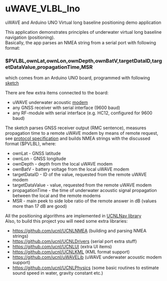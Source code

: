 # uWAVE_VLBL_Ino
uWAVE and Arduino UNO Virtual long baseline positioning demo application

This application demonstrates principles of underwater virtual long baseline navigation (positioning).  
Basically, the app parses an NMEA string from a serial port with following format:

### $PVLBL,ownLat,ownLon,ownDepth,ownBatV,targetDataID,targetDataValue,propagationTime,MSR

which comes from an Arduino UNO board, programmed with following [sketch](https://github.com/ucnl/uWAVE_Arduino/blob/master/uWAVE_Example_3.ino)

There are few extra items connected to the board:

- uWAVE underwater acoustic [modem](https://github.com/ucnl/Docs/tree/master/EN/Modems/uWAVE)
- any GNSS receiver with serial interface (9600 baud)
- any RF-module with serial interface (e.g. HC12, configured for 9600 baud)

The sketch parses GNSS receiver output (RMC sentence), measures propagation time to a remote uWAVE modem by
means of remote request, see [protocol specification](https://github.com/ucnl/Docs/blob/master/EN/Modems/uWAVE/uWAVE_Protocol_Specification_en.pdf)
and builds NMEA strings with the discussed format ($PVLBL), where:

- ownLat - GNSS latitude
- ownLon - GNSS longitude
- ownDepth - depth from the local uWAVE modem
- ownBatV - battery voltage from the local uWAVE modem
- targetDataID - ID of the value, requested from the remote uWAVE modem
- targetDataValue - value, requested from the remote uWAVE modem
- propagationTime - the time of underwater acoustic signal propagation between the local and the remote modems
- MSR - main peek to side lobe ratio of the remote answer in dB (values more than 17 dB are good)  

All the positioning algorithms are implemented in [UCNLNav library](https://github.com/ucnl/UCNLNav)  
Also, to build this project you will need some extra libraries:
- https://github.com/ucnl/UCNLNMEA (building and parsing NMEA strings)
- https://github.com/ucnl/UCNLDrivers (serial port extra stuff)
- https://github.com/ucnl/UCNLUI (extra UI items)
- https://github.com/ucnl/UCNLKML (KML format support)
- https://github.com/ucnl/uWAVELib (uWAVE underwater acoustic modem support)
- https://github.com/ucnl/UCNLPhysics (some basic routines to estimate sound speed in water, gravity constant etc.)

